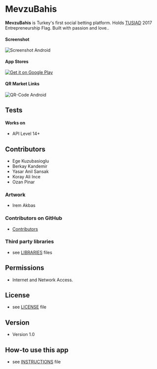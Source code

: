 MevzuBahis 
======
**MevzuBahis** is Turkey's first social betting platform. Holds [TUSIAD](http://www.tusiad.us/) 2017 Entrepreneurship Flag. Built with passion and love..

#### Screenshot
![Screenshot Android](http://url/screenshot-appname-android.png "screenshot Android")



#### App Stores
<!-- edit this image location -->
[![Get it on Google Play](https://raw.github.com/repat/README-template/master/googleplay.png)](https://play.google.com/store/apps/details?id=com.package.path)



#### QR Market Links
![QR-Code Android](http://url/qrcode-appname-android.png)



## Tests
#### Works on
* API Level 14+



## Contributors
* Ege Kuzubasioglu
* Berkay Kandemir
* Yasar Anil Sansak
* Koray Ali Ince
* Ozan Pinar

### Artwork
* Irem Akbas

### Contributors on GitHub
* [Contributors](https://github.com/SocialChallenging/MevzuBahis/graphs/contributors)


### Third party libraries
* see [LIBRARIES](https://github.com/result/appname/blob/master/LIBRARIES.md) files

## Permissions
* Internet and Network Access.

## License 
* see [LICENSE](https://github.com/result/appname/blob/master/LICENSE.md) file

## Version 
* Version 1.0

## How-to use this app
* see [INSTRUCTIONS](https://github.com/result/appname/blob/master/INSTRUCTIONS.md) file


